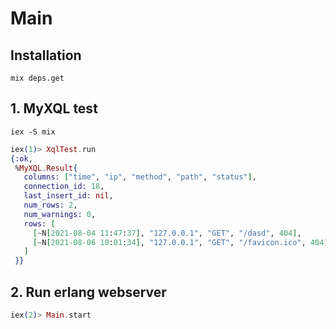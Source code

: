 # Main


## Installation

    mix deps.get

## 1. MyXQL test

    iex -S mix

```elixir
iex(1)> XqlTest.run
{:ok,
 %MyXQL.Result{
   columns: ["time", "ip", "method", "path", "status"],
   connection_id: 18,
   last_insert_id: nil,
   num_rows: 2,
   num_warnings: 0,
   rows: [
     [~N[2021-08-04 11:47:37], "127.0.0.1", "GET", "/dasd", 404],
     [~N[2021-08-06 10:01:34], "127.0.0.1", "GET", "/favicon.ico", 404]
   ]
 }}
```

## 2. Run erlang webserver

```elixir
iex(2)> Main.start
```
